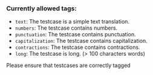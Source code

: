 ### Currently allowed tags:
 
 - `text`: The testcase is a simple text translation.
 - `numbers`: The testcase contains numbers.
 - `punctuation`: The testcase contains punctuation.
 - `capitalization`: The testcase contains capitalization.
 - `contractions`: The testcase contains contractions.
 - `long`: The testcase is long. (> 100 characters words)

Please ensure that testcases are correctly tagged